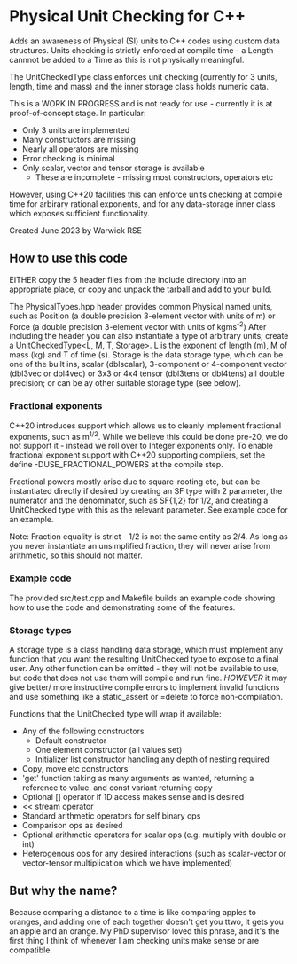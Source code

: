 # Physical Unit Checking for C++

Adds an awareness of Physical (SI) units to C++ codes using custom data
structures. Units checking is strictly enforced at compile time - a Length cannnot be added to
a Time as this is not physically meaningful.

The UnitCheckedType class enforces unit checking (currently for 3 units, length,
time and mass) and the inner storage class holds numeric data.

This is a WORK IN PROGRESS and is not ready for use - currently it
is at proof-of-concept stage.
In particular:
* Only 3 units are implemented
* Many constructors are missing
* Nearly all operators are missing
* Error checking is minimal
* Only scalar, vector and tensor storage is available
    * These are incomplete - missing most constructors, operators etc

However, using C++20 facilities this can enforce units checking at compile time
for arbirary rational exponents, and for any data-storage inner class which exposes
sufficient functionality.

Created June 2023 by Warwick RSE
## How to use this code
EITHER copy the 5 header files from the include directory into an appropriate place, or copy and unpack the tarball and add to your build. 

The PhysicalTypes.hpp header provides common Physical named units, such as Position (a double precision 3-element vector with units of m) or Force (a double precision 3-element vector with units of kgms<sup>-2</sup>)
After including the header you can also instantiate a type of arbitrary units; create a UnitCheckedType\<L, M, T, Storage\>. L is the exponent of length (m), M of mass (kg) and T of time (s). Storage is the data storage type, which can be one of the built ins, scalar (dblscalar), 3-component or 4-component vector (dbl3vec or dbl4vec) or 3x3 or 4x4 tensor (dbl3tens or dbl4tens) all double precision; or can be ay other suitable storage type (see below). 

### Fractional exponents
C++20 introduces support which allows us to cleanly implement fractional exponents, such as m<sup>1/2</sup>. While we believe this could be done pre-20, we do not support it - instead we roll over to Integer exponents only. To enable fractional exponent support with C++20 supporting compilers, set the define -DUSE\_FRACTIONAL\_POWERS at the compile step. 

Fractional powers mostly arise due to square-rooting etc, but can be instantiated directly if desired by creating an SF type with 2 parameter, the numerator and the denominator, such as SF{1,2} for 1/2, and creating a UnitChecked type with this as the relevant parameter. See example code for an example.

Note: Fraction equality is strict - 1/2 is not the same entity as 2/4. As long as you never instantiate an unsimplified fraction, they will never arise from arithmetic, so this should not matter. 

### Example code
The provided src/test.cpp and Makefile builds an example code showing how to use the code and demonstrating some of the features.


### Storage types
A storage type is a class handling data storage, which must implement any function that you want the resulting UnitChecked type to expose to a final user. Any other function can be omitted - they will not be available to use, but code that does not use them will compile and run fine. _HOWEVER_ it may give better/ more instructive compile errors to implement invalid functions and use something like a static\_assert or =delete to force non-compilation. 

Functions that the UnitChecked type will wrap if available:
* Any of the following constructors
    * Default constructor
    * One element constructor (all values set)
    * Initializer list constructor handling any depth of nesting required
* Copy, move etc constructors
* 'get' function taking as many arguments as wanted, returning a reference to value, and const variant returning copy
* Optional [] operator if 1D access makes sense and is desired
* << stream operator
* Standard arithmetic operators for self binary ops
* Comparison ops as desired
* Optional arithmetic operators for scalar ops (e.g. multiply with double or int)
* Heterogenous ops for any desired interactions (such as scalar-vector or vector-tensor multiplication which we have implemented)

## But why the name?
Because comparing a distance to a time is like comparing apples to oranges, and adding one of each together doesn't get you ttwo, it gets you an apple and an orange. My PhD supervisor loved this phrase, and it's the first thing I think of whenever I am checking units make sense or are compatible.
